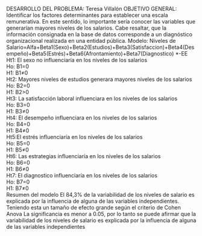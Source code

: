 DESARROLLO DEL PROBLEMA: 
Teresa Villalón
OBJETIVO GENERAL: Identificar los factores determinantes para establecer una escala remunerativa. En este sentido, lo importante sería conocer las variables que generarían mayores niveles de los salarios. Cabe resaltar, que la información consignada en la base de datos corresponde a un diagnóstico organizacional realizada en una entidad pública.
Modelo:
 Niveles de Salario=Alfa+Beta1(Sexo)+Beta2(Estudios)+Beta3(Satisfaccion)+Beta4(Desempeño)+Beta5(Estrés)+Beta6(Afrontamiento)+Beta7(Diagnostico) *-EE
Ht1: El sexo no influenciaría en los niveles de los salarios	 
Ho: B1=0	 	 	 	 	 
H1: B1≠0	 	 	 	 	 
Ht2: Mayores niveles de estudios generara mayores  niveles de los salarios
Ho: B2=0	 	 	 	 	 
H1: B2>0	 	 	 	 	 
Ht3: La satisfacción laboral influenciara en los niveles de los salarios	 
Ho: B3=0	 	 	 	 	 
H1: B3≠0	 	 	 	
Ht4: El desempeño influenciara en los niveles de los salarios	 
Ho: B4=0	 	 	 	 	 
H1: B4≠0	 	 	 	 	 
Ht5:El  estrés influenciaría en los niveles de los salarios	 	 
Ho: B5=0	 	 	 	 	 
H1: B5≠0	 	 	 	 	 
Ht6: Las estrategias  influenciaría en los niveles de los salarios	 
Ho: B6=0	 	 	 	 	 
H1: B6≠0	 	 	 	 	
Ht7: El diagnostico  influenciaría en los niveles de los salarios	 
Ho: B7=0	 	 	 	 	 
H1: B7≠0	 	 	 	 
Resumen del modelo 
El 84,3% de la variabilidad de los niveles de salario es explicada por la influencia de alguna de las variables independientes. Teniendo esta un tamaño de efecto grande según el criterio de Cohen
Anova 
La significancia es menor a 0.05, por lo tanto se puede afirmar que la variabilidad de los niveles de salario es explicada por la influencia de alguna de las variables independientes


